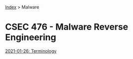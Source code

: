 
[Index](../../../index.md) > Malware

# CSEC 476 - Malware Reverse Engineering

[2021-01-26: Terminology](./2021-01-26.md)
